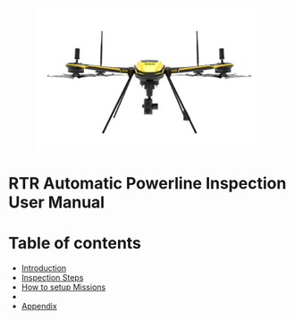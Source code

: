 <div align='center'>
    <img src="./images/vian.png" width="80%">
</div>

# RTR Automatic Powerline Inspection User Manual 

# Table of contents
- [Introduction](#introduction)
- [Inspection Steps](#related-work)
- [How to setup Missions](#rtr-methodology)
- [](#phases)
- [Appendix](#appendix)

